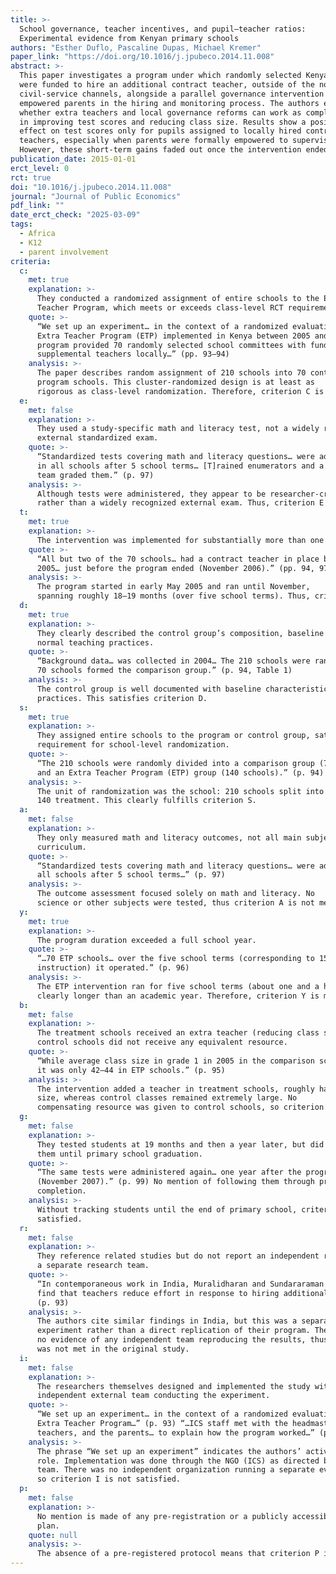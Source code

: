 ```yaml
---
title: >-
  School governance, teacher incentives, and pupil–teacher ratios:
  Experimental evidence from Kenyan primary schools
authors: "Esther Duflo, Pascaline Dupas, Michael Kremer"
paper_link: "https://doi.org/10.1016/j.jpubeco.2014.11.008"
abstract: >-
  This paper investigates a program under which randomly selected Kenyan schools
  were funded to hire an additional contract teacher, outside of the normal
  civil-service channels, alongside a parallel governance intervention that
  empowered parents in the hiring and monitoring process. The authors examine
  whether extra teachers and local governance reforms can work as complements
  in improving test scores and reducing class size. Results show a positive
  effect on test scores only for pupils assigned to locally hired contract
  teachers, especially when parents were formally empowered to supervise them.
  However, these short-term gains faded out once the intervention ended.
publication_date: 2015-01-01
erct_level: 0
rct: true
doi: "10.1016/j.jpubeco.2014.11.008"
journal: "Journal of Public Economics"
pdf_link: ""
date_erct_check: "2025-03-09"
tags:
  - Africa
  - K12
  - parent involvement
criteria:
  c:
    met: true
    explanation: >-
      They conducted a randomized assignment of entire schools to the Extra
      Teacher Program, which meets or exceeds class-level RCT requirements.
    quote: >-
      “We set up an experiment… in the context of a randomized evaluation of the 
      Extra Teacher Program (ETP) implemented in Kenya between 2005 and 2007. The ETP 
      program provided 70 randomly selected school committees with funds to hire 
      supplemental teachers locally…” (pp. 93–94)
    analysis: >-
      The paper describes random assignment of 210 schools into 70 control vs 140 
      program schools. This cluster-randomized design is at least as 
      rigorous as class-level randomization. Therefore, criterion C is met.
  e:
    met: false
    explanation: >-
      They used a study-specific math and literacy test, not a widely recognized
      external standardized exam.
    quote: >-
      “Standardized tests covering math and literacy questions… were administered
      in all schools after 5 school terms… [T]rained enumerators and a separate
      team graded them.” (p. 97)
    analysis: >-
      Although tests were administered, they appear to be researcher-created
      rather than a widely recognized external exam. Thus, criterion E is not met.
  t:
    met: true
    explanation: >-
      The intervention was implemented for substantially more than one academic term.
    quote: >-
      “All but two of the 70 schools… had a contract teacher in place by early May 
      2005… just before the program ended (November 2006).” (pp. 94, 97)
    analysis: >-
      The program started in early May 2005 and ran until November, 
      spanning roughly 18–19 months (over five school terms). Thus, criterion T is met.
  d:
    met: true
    explanation: >-
      They clearly described the control group’s composition, baseline data, and
      normal teaching practices.
    quote: >-
      “Background data… was collected in 2004… The 210 schools were randomly divided…
      70 schools formed the comparison group.” (p. 94, Table 1)
    analysis: >-
      The control group is well documented with baseline characteristics and usual
      practices. This satisfies criterion D.
  s:
    met: true
    explanation: >-
      They assigned entire schools to the program or control group, satisfying the 
      requirement for school-level randomization.
    quote: >-
      “The 210 schools were randomly divided into a comparison group (70 schools), 
      and an Extra Teacher Program (ETP) group (140 schools).” (p. 94)
    analysis: >-
      The unit of randomization was the school: 210 schools split into 70 control and 
      140 treatment. This clearly fulfills criterion S.
  a:
    met: false
    explanation: >-
      They only measured math and literacy outcomes, not all main subjects in the 
      curriculum.
    quote: >-
      “Standardized tests covering math and literacy questions… were administered in 
      all schools after 5 school terms…” (p. 97)
    analysis: >-
      The outcome assessment focused solely on math and literacy. No 
      science or other subjects were tested, thus criterion A is not met.
  y:
    met: true
    explanation: >-
      The program duration exceeded a full school year.
    quote: >-
      “…70 ETP schools… over the five school terms (corresponding to 15 months of 
      instruction) it operated.” (p. 96)
    analysis: >-
      The ETP intervention ran for five school terms (about one and a half years), 
      clearly longer than an academic year. Therefore, criterion Y is met.
  b:
    met: false
    explanation: >-
      The treatment schools received an extra teacher (reducing class size), whereas 
      control schools did not receive any equivalent resource.
    quote: >-
      “While average class size in grade 1 in 2005 in the comparison schools was 82, 
      it was only 42–44 in ETP schools.” (p. 95)
    analysis: >-
      The intervention added a teacher in treatment schools, roughly halving class 
      size, whereas control classes remained extremely large. No 
      compensating resource was given to control schools, so criterion B is not met.
  g:
    met: false
    explanation: >-
      They tested students at 19 months and then a year later, but did not track
      them until primary school graduation.
    quote: >-
      “The same tests were administered again… one year after the program ended
      (November 2007).” (p. 99) No mention of following them through primary
      completion.
    analysis: >-
      Without tracking students until the end of primary school, criterion G is not
      satisfied.
  r:
    met: false
    explanation: >-
      They reference related studies but do not report an independent replication by 
      a separate research team.
    quote: >-
      “In contemporaneous work in India, Muralidharan and Sundararaman (2013) also 
      find that teachers reduce effort in response to hiring additional teachers.” 
      (p. 93)
    analysis: >-
      The authors cite similar findings in India, but this was a separate 
      experiment rather than a direct replication of their program. The paper provides 
      no evidence of any independent team reproducing the results, thus criterion R 
      was not met in the original study.
  i:
    met: false
    explanation: >-
      The researchers themselves designed and implemented the study without an 
      independent external team conducting the experiment.
    quote: >-
      “We set up an experiment… in the context of a randomized evaluation of the 
      Extra Teacher Program…” (p. 93) “…ICS staff met with the headmaster, the 
      teachers, and the parents… to explain how the program worked…” (p. 94)
    analysis: >-
      The phrase “We set up an experiment” indicates the authors’ active 
      role. Implementation was done through the NGO (ICS) as directed by the research 
      team. There was no independent organization running a separate evaluation, 
      so criterion I is not satisfied.
  p:
    met: false
    explanation: >-
      No mention is made of any pre-registration or a publicly accessible analysis
      plan.
    quote: null
    analysis: >-
      The absence of a pre-registered protocol means that criterion P is not met.
---
```

